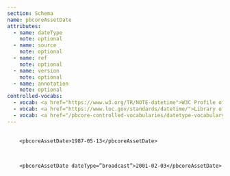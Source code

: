 ```yaml
---
section: Schema
name: pbcoreAssetDate
attributes:
  - name: dateType
    note: optional
  - name: source
    note: optional
  - name: ref
    note: optional
  - name: version
    note: optional
  - name: annotation
    note: optional
controlled-vocabs:
  - vocab: <a href="https://www.w3.org/TR/NOTE-datetime">W3C Profile of ISO 8601 Representation of dates and times</a>
  - vocab: <a href="https://www.loc.gov/standards/datetime/">Library of Congress Extended Date/Time Format</a>
  - vocab: <a href="/pbcore-controlled-vocabularies/datetype-vocabulary/">PBCore's @dateType Vocabulary for the dateType attribute</a>
---
```


<pre>
  <code>
    &lt;pbcoreAssetDate&gt;1987-05-13&lt;/pbcoreAssetDate&gt;
  </code>
</pre>

<pre>
  <code>
    &lt;pbcoreAssetDate dateType=&rdquo;broadcast&rdquo;&gt;2001-02-03&lt;/pbcoreAssetDate&gt;
  </code>
</pre>
